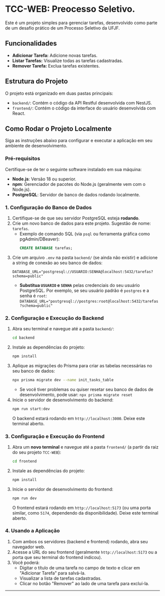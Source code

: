 # TCC-WEB: Preocesso Seletivo.

Este é um projeto simples para gerenciar tarefas, desenvolvido como parte de um desafio prático de um Processo Seletivo da UFJF. 

## Funcionalidades

* **Adicionar Tarefa:** Adicione novas tarefas.
* **Listar Tarefas:** Visualize todas as tarefas cadastradas.
* **Remover Tarefa:** Exclua tarefas existentes.

## Estrutura do Projeto

O projeto está organizado em duas pastas principais:

* `backend/`: Contém o código da API Restful desenvolvida com NestJS.
* `frontend/`: Contém o código da interface do usuário desenvolvida com React.

## Como Rodar o Projeto Localmente

Siga as instruções abaixo para configurar e executar a aplicação em seu ambiente de desenvolvimento.

### Pré-requisitos

Certifique-se de ter o seguinte software instalado em sua máquina:

* **Node.js**: Versão 18 ou superior.
* **npm**: Gerenciador de pacotes do Node.js (geralmente vem com o Node.js).
* **PostgreSQL**: Servidor de banco de dados rodando localmente.

### 1. Configuração do Banco de Dados

1.  Certifique-se de que seu servidor PostgreSQL esteja **rodando**.
2.  Crie um novo banco de dados para este projeto. Sugestão de nome: `tarefas`.
    * Exemplo de comando SQL (via `psql` ou ferramenta gráfica como pgAdmin/DBeaver):
        ```sql
        CREATE DATABASE tarefas;
        ```
3.  Crie um arquivo `.env` na pasta `backend/` (se ainda não existir) e adicione a string de conexão ao seu banco de dados:
    ```
    DATABASE_URL="postgresql://USUARIO:SENHA@localhost:5432/tarefas?schema=public"
    ```
    * **Substitua `USUARIO` e `SENHA`** pelas credenciais do seu usuário PostgreSQL. Por exemplo, se seu usuário padrão é `postgres` e a senha é `root`:
        `DATABASE_URL="postgresql://postgres:root@localhost:5432/tarefas?schema=public"`

### 2. Configuração e Execução do Backend

1.  Abra seu terminal e navegue até a pasta `backend/`:
    ```bash
    cd backend
    ```
2.  Instale as dependências do projeto:
    ```bash
    npm install
    ```
3.  Aplique as migrações do Prisma para criar as tabelas necessárias no seu banco de dados:
    ```bash
    npx prisma migrate dev --name init_tasks_table
    ```
    * Se você tiver problemas ou quiser resetar seu banco de dados de desenvolvimento, pode usar: `npx prisma migrate reset`
4.  Inicie o servidor de desenvolvimento do backend:
    ```bash
    npm run start:dev
    ```
    O backend estará rodando em `http://localhost:3000`. Deixe este terminal aberto.

### 3. Configuração e Execução do Frontend

1.  Abra um **novo terminal** e navegue até a pasta `frontend/` (a partir da raiz do seu projeto `TCC-WEB`):
    ```bash
    cd frontend
    ```
2.  Instale as dependências do projeto:
    ```bash
    npm install
    ```
3.  Inicie o servidor de desenvolvimento do frontend:
    ```bash
    npm run dev
    ```
    O frontend estará rodando em `http://localhost:5173` (ou uma porta similar, como `5174`, dependendo da disponibilidade). Deixe este terminal aberto.

### 4. Usando a Aplicação

1.  Com ambos os servidores (backend e frontend) rodando, abra seu navegador web.
2.  Acesse a URL do seu frontend (geralmente `http://localhost:5173` ou a porta que seu terminal do frontend indicou).
3.  Você poderá:
    * Digitar o título de uma tarefa no campo de texto e clicar em "Adicionar Tarefa" para salvá-la.
    * Visualizar a lista de tarefas cadastradas.
    * Clicar no botão "Remover" ao lado de uma tarefa para excluí-la.

---
